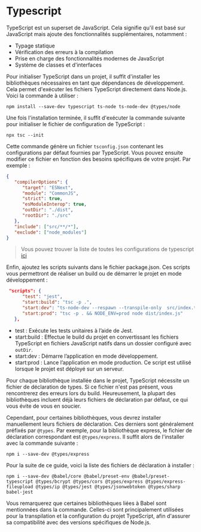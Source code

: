# Typescript

TypeScript est un superset de JavaScript. Cela signifie qu'il est basé sur JavaScript mais ajoute des fonctionnalités supplémentaires, notamment :

- Typage statique
- Vérification des erreurs à la compilation
- Prise en charge des fonctionnalités modernes de JavaScript
- Système de classes et d'interfaces

Pour initialiser TypeScript dans un projet, il suffit d'installer les bibliothèques nécessaires en tant que dépendances de développement. Cela permet d'exécuter les fichiers TypeScript directement dans Node.js. Voici la commande à utiliser :

```
npm install --save-dev typescript ts-node ts-node-dev @types/node
```

Une fois l'installation terminée, il suffit d'exécuter la commande suivante pour initialiser le fichier de configuration de TypeScript :

```
npx tsc --init
```

Cette commande génère un fichier `tsconfig.json` contenant les configurations par défaut fournies par TypeScript. Vous pouvez ensuite modifier ce fichier en fonction des besoins spécifiques de votre projet. Par exemple :

```json
{
   "compilerOptions": {
      "target": "ESNext",
      "module": "CommonJS",
      "strict": true,
      "esModuleInterop": true,
      "outDir": "./dist",
      "rootDir": "./src"
   },
   "include": ["src/**/*"],
   "exclude": ["node_modules"]
}
```

> Vous pouvez trouver la liste de toutes les configurations de typescript <a href="https://www.typescriptlang.org/tsconfig/">ici</a>

Enfin, ajoutez les scripts suivants dans le fichier package.json. Ces scripts vous permettront de réaliser un build ou de démarrer le projet en mode développement :

```json
 "scripts": {
      "test": "jest",
      "start:build": "tsc -p .",
      "start:dev": "ts-node-dev --respawn --transpile-only  src/index.ts",
      "start:prod": "tsc -p . && NODE_ENV=prod node dist/index.js"
   },
```

- test : Exécute les tests unitaires à l’aide de Jest.
- start:build : Effectue le build du projet en convertissant les fichiers TypeScript en fichiers JavaScript natifs dans un dossier configuré avec `outDir`.
- start:dev : Démarre l’application en mode développement.
- start:prod : Lance l’application en mode production. Ce script est utilisé lorsque le projet est déployé sur un serveur.

Pour chaque bibliothèque installée dans le projet, TypeScript nécessite un fichier de déclaration de types. Si ce fichier n'est pas présent, vous rencontrerez des erreurs lors du build. Heureusement, la plupart des bibliothèques incluent déjà leurs fichiers de déclaration par défaut, ce qui vous évite de vous en soucier.

Cependant, pour certaines bibliothèques, vous devrez installer manuellement leurs fichiers de déclaration. Ces derniers sont généralement préfixés par `@types`. Par exemple, pour la bibliothèque express, le fichier de déclaration correspondant est `@types/express`. Il suffit alors de l'installer avec la commande suivante :

```
npm i --save-dev @types/express
```

Pour la suite de ce guide, voici la liste des fichiers de déclaration à installer :

```
npm i --save-dev @babel/core @babel/preset-env @babel/preset-typescript @types/bcrypt @types/cors @types/express @types/express-fileupload @types/ip @types/jest @types/jsonwebtoken @types/sharp babel-jest
```

Vous remarquerez que certaines bibliothèques liées à Babel sont mentionnées dans la commande. Celles-ci sont principalement utilisées pour la transpilation et la configuration du projet TypeScript, afin d'assurer sa compatibilité avec des versions spécifiques de Node.js.
